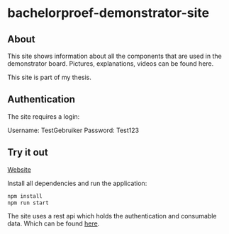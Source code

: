 # bachelorproef-demonstrator-site

## About

This site shows information about all the components that are used in the demonstrator board.
Pictures, explanations, videos can be found here.

This site is part of my thesis.

## Authentication

The site requires a login:

Username: TestGebruiker
Password: Test123

## Try it out

[Website](https://nervous-pike-dfb37b.netlify.com/)

Install all dependencies and run the application:

```sh
npm install
npm run start
```

The site uses a rest api which holds the authentication and consumable data.
Which can be found [here](https://github.com/jensrott/bachelorproef-auth-rest-api).
